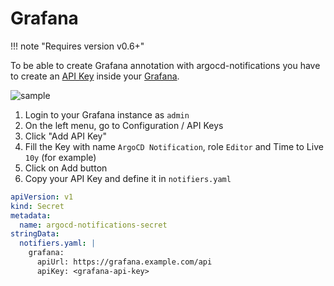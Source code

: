# Grafana

!!! note "Requires version v0.6+"

To be able to create Grafana annotation with argocd-notifications you have to create an [API Key](https://grafana.com/docs/grafana/latest/http_api/auth/#create-api-key) inside your [Grafana](https://grafana.com).

![sample](https://user-images.githubusercontent.com/958983/76374272-1cfe9500-6319-11ea-8477-b62d14ac3c9b.png)

1. Login to your Grafana instance as `admin`
2. On the left menu, go to Configuration / API Keys
3. Click "Add API Key" 
4. Fill the Key with name `ArgoCD Notification`, role `Editor` and Time to Live `10y` (for example)
5. Click on Add button
6. Copy your API Key and define it in `notifiers.yaml`

```yaml
apiVersion: v1
kind: Secret
metadata:
  name: argocd-notifications-secret
stringData:
  notifiers.yaml: |
    grafana:
      apiUrl: https://grafana.example.com/api
      apiKey: <grafana-api-key> 
```
